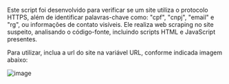 Este script foi desenvolvido para verificar se um site utiliza o protocolo HTTPS, além de identificar palavras-chave como: "cpf", "cnpj", "email" e "rg", ou informações de contato visíveis. Ele realiza web scraping no site suspeito, analisando o código-fonte, incluindo scripts HTML e JavaScript presentes.

Para utilizar, inclua a url do site na variável URL, conforme indicada imagem abaixo:

![image](https://github.com/user-attachments/assets/db82d6df-2fec-46a9-ab17-9e1d86158bf1)



